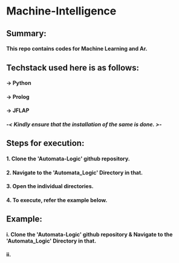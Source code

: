 # Machine-Intelligence
###
###
###

## Summary:
#### This repo contains codes for Machine Learning and Ar.
###
## Techstack used here is as follows:
#### -> Python
#### -> Prolog
#### -> JFLAP
##### -< Kindly ensure that the installation of the same is done. >-
###
 
## Steps for execution:

  #### 1. Clone the 'Automata-Logic' github repository.
  #### 2. Navigate to the 'Automata_Logic' Directory in that.
  #### 3. Open the individual directories.
  #### 4. To execute, refer the example below. 
  
  
  ###
  ###
  ###
  
## Example:
  #### i. Clone the 'Automata-Logic' github repository & Navigate to the 'Automata_Logic' Directory in that.
  #### ii. 
 

  ###
  ###
  ###  

  
  #

